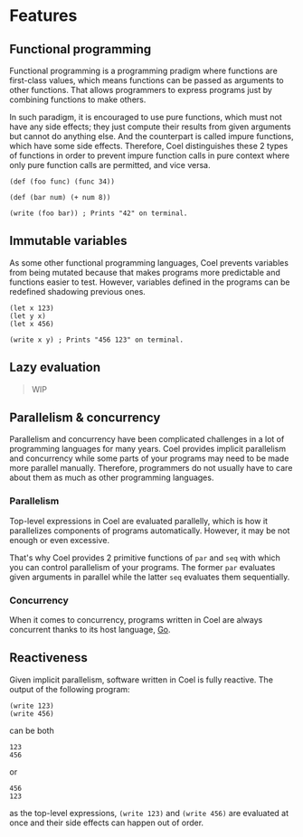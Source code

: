 # Features

## Functional programming

Functional programming is a programming pradigm where functions are first-class
values, which means functions can be passed as arguments to other functions.
That allows programmers to express programs just by combining functions to make
others.

In such paradigm, it is encouraged to use pure functions, which must not have
any side effects; they just compute their results from given arguments but
cannot do anything else.
And the counterpart is called impure functions, which have some side effects.
Therefore, Coel distinguishes these 2 types of functions in order to prevent
impure function calls in pure context where only pure function calls are
permitted, and vice versa.

```coel
(def (foo func) (func 34))

(def (bar num) (+ num 8))

(write (foo bar)) ; Prints "42" on terminal.
```

## Immutable variables

As some other functional programming languages, Coel prevents variables from
being mutated because that makes programs more predictable and functions easier
to test.
However, variables defined in the programs can be redefined shadowing previous
ones.

```coel
(let x 123)
(let y x)
(let x 456)

(write x y) ; Prints "456 123" on terminal.
```

## Lazy evaluation

> WIP

## Parallelism & concurrency

Parallelism and concurrency have been complicated challenges in a lot of
programming languages for many years.
Coel provides implicit parallelism and concurrency while some parts of your
programs may need to be made more parallel manually.
Therefore, programmers do not usually have to care about them as much as other
programming languages.

### Parallelism

Top-level expressions in Coel are evaluated parallelly, which is how it
parallelizes components of programs automatically.
However, it may be not enough or even excessive.

That's why Coel provides 2 primitive functions of `par` and `seq` with which
you can control parallelism of your programs.
The former `par` evaluates given arguments in parallel while the latter `seq`
evaluates them sequentially.

### Concurrency

When it comes to concurrency, programs written in Coel are always concurrent
thanks to its host language, [Go](https://golang.org).

## Reactiveness

Given implicit parallelism, software written in Coel is fully reactive.
The output of the following program:

```coel
(write 123)
(write 456)
```

can be both

```
123
456
```

or

```
456
123
```

as the top-level expressions, `(write 123)` and `(write 456)` are evaluated
at once and their side effects can happen out of order.
